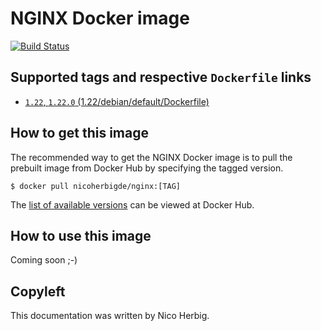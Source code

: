 # NGINX Docker image

[![Build Status](https://github.com/nicoherbigio/docker-nginx/actions/workflows/build-docker-images.yml/badge.svg)](https://github.com/nicoherbigio/docker-nginx/actions/workflows/build-docker-images.yml)

## Supported tags and respective `Dockerfile` links

 * [`1.22`, `1.22.0` (1.22/debian/default/Dockerfile)](https://github.com/nicoherbigio/docker-nginx/blob/main/1.22/debian/default/Dockerfile)

## How to get this image

The recommended way to get the NGINX Docker image is to pull the prebuilt image from Docker Hub by specifying the tagged version.

```console
$ docker pull nicoherbigde/nginx:[TAG]
```

The [list of available versions](https://hub.docker.com/r/nicoherbigde/nginx/tags) can be viewed at Docker Hub.

## How to use this image

Coming soon ;-)

## Copyleft

This documentation was written by Nico Herbig.
